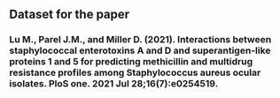 ## Dataset for the paper
### Lu M., Parel J.M., and Miller D. (2021). Interactions between staphylococcal enterotoxins A and D and superantigen-like proteins 1 and 5 for predicting methicillin and multidrug resistance profiles among Staphylococcus aureus ocular isolates. PloS one. 2021 Jul 28;16(7):e0254519.
